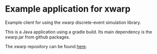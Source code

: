 # Example application for xwarp

Example client for using the xwarp discrete-event simulation library.

This is a Java application using a gradle build. Its main dependency is the xwarp.jar from github packages.

The xwarp repository can be found [here](https://github.com/kbirken/xwarp).
